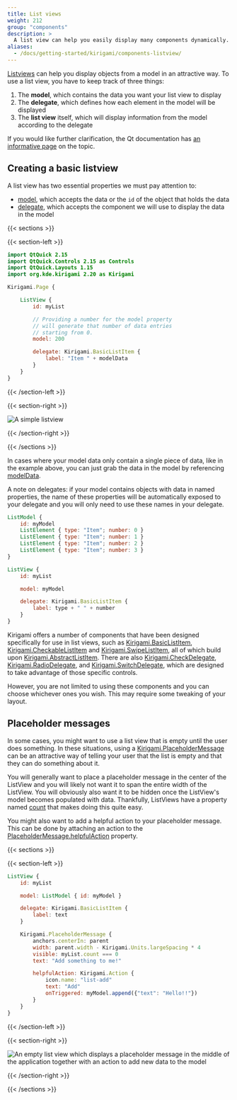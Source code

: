 ```yaml
---
title: List views
weight: 212
group: "components"
description: >
  A list view can help you easily display many components dynamically.
aliases:
  - /docs/getting-started/kirigami/components-listview/
---
```


[Listviews](docs:qtquick;QtQuick.ListView) can help you display objects from a model in an attractive way. To use a list view, you have to keep track of three things:

1. The **model**, which contains the data you want your list view to display
2. The **delegate**, which defines how each element in the model will be displayed
3. The **list view** itself, which will display information from the model according to the delegate

If you would like further clarification, the Qt documentation has [an informative page](https://doc.qt.io/qt-5/qtquick-modelviewsdata-modelview.html) on the topic.

## Creating a basic listview

A list view has two essential properties we must pay attention to:

- [model](https://doc.qt.io/qt-6/qml-qtquick-listview.html#model-prop), which accepts the data or the `id` of the object that holds the data
- [delegate](https://doc.qt.io/qt-6/qml-qtquick-listview.html#delegate-prop), which accepts the component we will use to display the data in the model

{{< sections >}}

{{< section-left >}}

```qml
import QtQuick 2.15
import QtQuick.Controls 2.15 as Controls
import QtQuick.Layouts 1.15
import org.kde.kirigami 2.20 as Kirigami

Kirigami.Page {

    ListView {
        id: myList

        // Providing a number for the model property
        // will generate that number of data entries
        // starting from 0.
        model: 200

        delegate: Kirigami.BasicListItem {
            label: "Item " + modelData
        }
    }
}
```

{{< /section-left >}}

{{< section-right >}}

![A simple listview](/docs/getting-started/kirigami/components-listview/listview-simple.png)

{{< /section-right >}}

{{< /sections >}}

In cases where your model data only contain a single piece of data, like in the example above, you can just grab the data in the model by referencing [modelData](https://doc.qt.io/qt-6/qtquick-modelviewsdata-modelview.html#models).

A note on delegates: if your model contains objects with data in named properties, the name of these properties will be automatically exposed to your delegate and you will only need to use these names in your delegate.

```qml
ListModel {
    id: myModel
    ListElement { type: "Item"; number: 0 }
    ListElement { type: "Item"; number: 1 }
    ListElement { type: "Item"; number: 2 }
    ListElement { type: "Item"; number: 3 }
}

ListView {
    id: myList

    model: myModel

    delegate: Kirigami.BasicListItem {
        label: type + " " + number
    }
}
```

Kirigami offers a number of components that have been designed specifically for use in list views, such as [Kirigami.BasicListItem](docs:kirigami2;BasicListItem), [Kirigami.CheckableListItem](docs:kirigami2;CheckableListItem) and [Kirigami.SwipeListItem](docs:kirigami2;SwipeListItem), all of which build upon [Kirigami.AbstractListItem](docs:kirigami2;AbstractListItem). There are also [Kirigami.CheckDelegate](docs:kirigami2;CheckDelegate), [Kirigami.RadioDelegate](docs:kirigami2;RadioDelegate), and [Kirigami.SwitchDelegate](docs:kirigami2;SwitchDelegate), which are designed to take advantage of those specific controls.

However, you are not limited to using these components and you can choose whichever ones you wish. This may require some tweaking of your layout.

## Placeholder messages

In some cases, you might want to use a list view that is empty until the user does something. In these situations, using a [Kirigami.PlaceholderMessage](docs:kirigami2;PlaceholderMessage) can be an attractive way of telling your user that the list is empty and that they can do something about it.

You will generally want to place a placeholder message in the center of the ListView and you will likely not want it to span the entire width of the ListView. You will obviously also want it to be hidden once the ListView's model becomes populated with data. Thankfully, ListViews have a property named [count](https://doc.qt.io/qt-6/qml-qtquick-listview.html#count-prop) that makes doing this quite easy.

You might also want to add a helpful action to your placeholder message. This can be done by attaching an action to the [PlaceholderMessage.helpfulAction](docs:kirigami2;PlaceholderMessage::helpfulAction) property.

{{< sections >}}

{{< section-left >}}

```qml
ListView {
    id: myList

    model: ListModel { id: myModel }

    delegate: Kirigami.BasicListItem {
        label: text
    }

    Kirigami.PlaceholderMessage {
        anchors.centerIn: parent
        width: parent.width - Kirigami.Units.largeSpacing * 4
        visible: myList.count === 0
        text: "Add something to me!"

        helpfulAction: Kirigami.Action {
            icon.name: "list-add"
            text: "Add"
            onTriggered: myModel.append({"text": "Hello!!"})
        }
    }
}

```

{{< /section-left >}}

{{< section-right >}}

![An empty list view which displays a placeholder message in the middle of the application together with an action to add new data to the model](/docs/getting-started/kirigami/components-listview/listview-placeholdermessage.png)

{{< /section-right >}}

{{< /sections >}}
